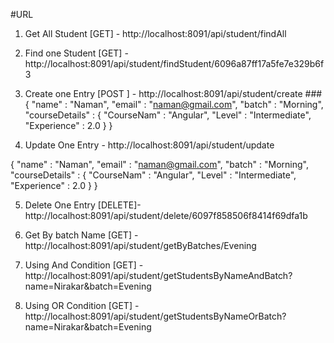 #URL

1. Get All Student [GET] - http://localhost:8091/api/student/findAll 
2. Find one Student [GET] - http://localhost:8091/api/student/findStudent/6096a87ff17a5fe7e329b6f3
3. Create one Entry  [POST ] - http://localhost:8091/api/student/create 
###{ 
    "name" : "Naman", 
    "email" : "naman@gmail.com", 
    "batch" : "Morning", 
    "courseDetails" : {
        "CourseNam" : "Angular", 
        "Level" : "Intermediate", 
        "Experience" : 2.0
    }
	}

 
4. Update One Entry - http://localhost:8091/api/student/update

{ 
    "name" : "Naman", 
    "email" : "naman@gmail.com", 
    "batch" : "Morning", 
    "courseDetails" : {
        "CourseNam" : "Angular", 
        "Level" : "Intermediate", 
        "Experience" : 2.0
    }
}

5. Delete One Entry [DELETE]- http://localhost:8091/api/student/delete/6097f858506f8414f69dfa1b


6. Get By batch Name [GET] - http://localhost:8091/api/student/getByBatches/Evening

7. Using And Condition [GET] - http://localhost:8091/api/student/getStudentsByNameAndBatch?name=Nirakar&batch=Evening

8. Using OR Condition [GET] - http://localhost:8091/api/student/getStudentsByNameOrBatch?name=Nirakar&batch=Evening
